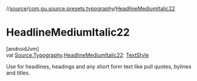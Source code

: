//[source](../../index.md)/[com.gu.source.presets.typography](index.md)/[HeadlineMediumItalic22](-headline-medium-italic22.md)

# HeadlineMediumItalic22

[androidJvm]\
val [Source.Typography](../com.gu.source/-source/-typography/index.md).[HeadlineMediumItalic22](-headline-medium-italic22.md): [TextStyle](https://developer.android.com/reference/kotlin/androidx/compose/ui/text/TextStyle.html)

Use for headlines, headings and any short form text like pull quotes, bylines and titles.
